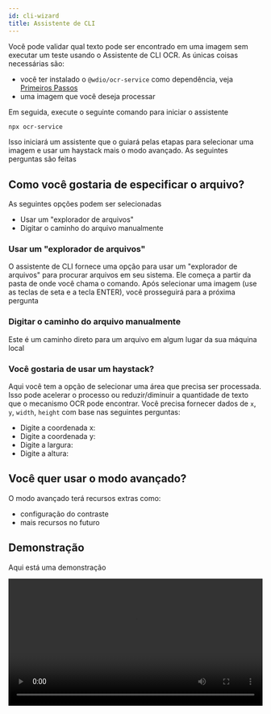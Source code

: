 ```yaml
---
id: cli-wizard
title: Assistente de CLI
---
```


Você pode validar qual texto pode ser encontrado em uma imagem sem executar um teste usando o Assistente de CLI OCR. As únicas coisas necessárias são:

-   você ter instalado o `@wdio/ocr-service` como dependência, veja [Primeiros Passos](./getting-started)
-   uma imagem que você deseja processar

Em seguida, execute o seguinte comando para iniciar o assistente

```sh
npx ocr-service
```

Isso iniciará um assistente que o guiará pelas etapas para selecionar uma imagem e usar um haystack mais o modo avançado. As seguintes perguntas são feitas

## Como você gostaria de especificar o arquivo?

As seguintes opções podem ser selecionadas

-   Usar um "explorador de arquivos"
-   Digitar o caminho do arquivo manualmente

### Usar um "explorador de arquivos"

O assistente de CLI fornece uma opção para usar um "explorador de arquivos" para procurar arquivos em seu sistema. Ele começa a partir da pasta de onde você chama o comando. Após selecionar uma imagem (use as teclas de seta e a tecla ENTER), você prosseguirá para a próxima pergunta

### Digitar o caminho do arquivo manualmente

Este é um caminho direto para um arquivo em algum lugar da sua máquina local

### Você gostaria de usar um haystack?

Aqui você tem a opção de selecionar uma área que precisa ser processada. Isso pode acelerar o processo ou reduzir/diminuir a quantidade de texto que o mecanismo OCR pode encontrar. Você precisa fornecer dados de `x`, `y`, `width`, `height` com base nas seguintes perguntas:

-   Digite a coordenada x:
-   Digite a coordenada y:
-   Digite a largura:
-   Digite a altura:

## Você quer usar o modo avançado?

O modo avançado terá recursos extras como:

-   configuração do contraste
-   mais recursos no futuro

## Demonstração

Aqui está uma demonstração

<video controls width="100%">
  <source src="/img/ocr/ocr-service-cli.mp4" />
</video>